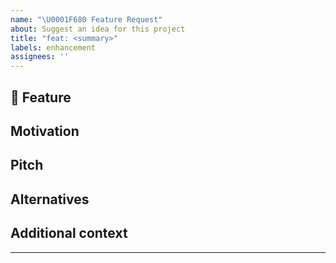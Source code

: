 ```yaml
---
name: "\U0001F680 Feature Request"
about: Suggest an idea for this project
title: "feat: <summary>"
labels: enhancement
assignees: ''
---
```


## 🚀 Feature
<!-- A clear and concise description of the feature proposal -->

## Motivation

<!-- A clear and concise description of what the problem is. Explain the why's. For example, I'm always frustrated when I have to run two different scripts in sequence to get predictions from my model. If this is related to another GitHub issue, please link here too -->

## Pitch

<!-- A clear and concise description of what you want to happen. Explain the how's. -->

## Alternatives

<!-- A clear and concise description of any alternative solutions or features you've considered, if any. -->

## Additional context

<!-- Add any other context or screenshots about the feature request here. -->

______________________________________________________________________

